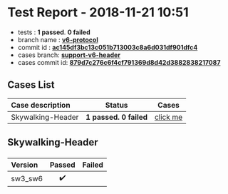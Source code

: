 # Test Report - 2018-11-21 10:51

- tests  : **1 passed**. **0 failed**
- branch name : **[v6-protocol](https://github.com/apache/incubator-skywalking/tree/v6-protocol)**
- commit id : **[ac145df3bc13c051b713003c8a6d031df901dfc4](https://github.com/apache/incubator-skywalking/commit/ac145df3bc13c051b713003c8a6d031df901dfc4)**
- cases branch: **[support-v6-header](https://github.com/SkywalkingTest/skywalking-autotest-scenarios/tree/support-v6-header)**
- cases commit id: **[879d7c276c6f4cf791369d8d42d3882838217087](https://github.com/SkywalkingTest/skywalking-autotest-scenarios/commit/879d7c276c6f4cf791369d8d42d3882838217087)**

## Cases List

| Case description | Status | Cases|
|:-----|:-----:|:-----:|
|Skywalking-Header| **1 passed. 0 failed**| [click me](#skywalking-header) |

## Skywalking-Header

### 
|  Version     | Passed | Failed|
|:------------- |:-------:|:-----:|
| sw3_sw6  | :heavy_check_mark:||

